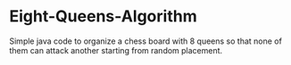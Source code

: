 # Eight-Queens-Algorithm

Simple java code to organize a chess board with 8 queens so that none of them can attack another starting from random placement.

